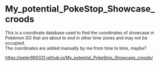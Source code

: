 # My_potential_PokeStop_Showcase_croods
This is a coordinate database used to find the coordinates of showcase in Pokémon GO that are about to end in other time zones and may not be occupied.    
The coordinates are added manually by me from time to time, maybe?

https://peter890331.github.io/My_potential_PokeStop_Showcase_croods/
